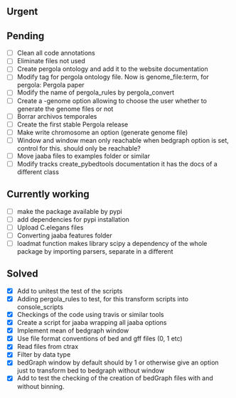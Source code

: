 ## Urgent


## Pending
- [ ] Clean all code annotations
- [ ] Eliminate files not used
- [ ] Create pergola ontology and add it to the website documentation
- [ ] Modify tag for pergola ontology file. Now is genome_file:term, for pergola: Pergola paper
- [ ] Modify the name of pergola_rules by pergola_convert
- [ ] Create a -genome option allowing to choose the user whether to generate the genome files or not
- [ ] Borrar archivos temporales
- [ ] Create the first stable Pergola release
- [ ] Make write chromosome an option (generate genome file)
- [ ] Window and window mean only reachable when bedgraph option is set, control for this. should only be reachable?
- [ ] Move jaaba files to examples folder or similar
- [ ] Modify tracks create_pybedtools documentation it has the docs of a different class

## Currently working
- [ ] make the package available by pypi
- [ ] add dependencies for pypi installation
- [ ] Upload C.elegans files
- [ ] Converting jaaba features folder
- [ ] loadmat function makes library scipy a dependency of the whole package by importing parsers, separate in a different  

## Solved
- [X] Add to unitest the test of the scripts
- [X] Adding pergola_rules to test, for this transform scripts into console_scripts
- [X] Checkings of the code using travis or similar tools
- [X] Create a script for jaaba wrapping all jaaba options
- [X] Implement mean of bedgraph window
- [X] Use file format conventions of bed and gff files (0, 1 etc)
- [X] Read files from ctrax
- [X] Filter by data type
- [X] bedGraph window by default should by 1 or otherwise give an option just to transform bed to bedgraph without window
- [X] Add to test the checking of the creation of bedGraph files with and without binning.
